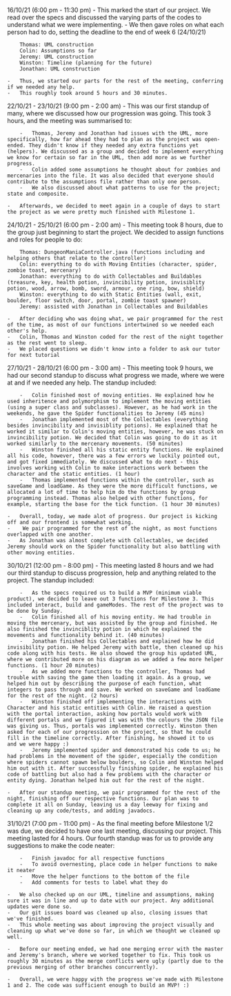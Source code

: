 

16/10/21 (6:00 pm - 11:30 pm)
    -   This marked the start of our project. We read over the specs and discussed the varying parts of the codes to understand what we were implementing. 
    -   We then gave roles on what each person had to do, setting the deadline to the end of week 6 (24/10/21)

        Thomas: UML construction
        Colin: Assumptions so far
        Jeremy: UML construction
        Winston: Timeline (planning for the future)
        Jonathan: UML construction

    -   Thus, we started our parts for the rest of the meeting, conferring if we needed any help.
    -   This roughly took around 5 hours and 30 minutes.


22/10/21 - 23/10/21 (9:00 pm - 2:00 am) 
    -   This was our first standup of many, where we discussed how our progression was going. This took 3 hours, and the meeting was summarised to:

        -   Thomas, Jeremy and Jonathan had issues with the UML, more specifically, how far ahead they had to plan as the project was open-ended. They didn't know if they needed any extra functions yet (helpers). We discussed as a group and decided to implement everything we know for certain so far in the UML, then add more as we further progress.
        -   Colin added some assumptions he thought about for zombies and mercenaries into the file. It was also decided that everyone should contribute to the assumptions file rather than only one person.
        -   We also discussed about what patterns to use for the project; state and composite.

    -   Afterwards, we decided to meet again in a couple of days to start the project as we were pretty much finished with Milestone 1. 




24/10/21 - 25/10/21 (6:00 pm - 2:00 am)
    -   This meeting took 8 hours, due to the group just beginning to start the project. We decided to assign functions and roles for people to do:

        Thomas: DungeonManiaController.java (functions including and helping others that relate to the controller)
        Colin: everything to do with Moving Entities (character, spider, zombie toast, mercenary)
        Jonathan: everything to do with Collectables and Buildables (treasure, key, health potion, invincibility potion, invisiblity potion, wood, arrow, bomb, sword, armour, one ring, bow, shield)
        Winston: everything to do with Static Entities (wall, exit, boulder, floor switch, door, portal, zombie toast spawner)
        Jeremy: assisted with Jonathan in Collectables and Buildables

    -   After deciding who was doing what, we pair programmed for the rest of the time, as most of our functions intertwined so we needed each other's help. 
    -   Colin, Thomas and Winston coded for the rest of the night together as the rest went to sleep. 
    -   We placed questions we didn't know into a folder to ask our tutor for next tutorial


27/10/21 - 28/10/21 (6:00 pm - 3:00 am)
    -   This meeting took 9 hours, we had our second standup to discuss what progress we made, where we were at and if we needed any help. The standup included:

        -   Colin finished most of moving entities. He explained how he used inheritence and polymorphism to implement the moving entities (using a super class and subclasses). However, as he had work in the weekends, he gave the Spider functionalities to Jeremy (45 mins)
        -   Jonathan implemented most of the Collectables (everything besides invincibility and invisiblity potions). He explained that he worked it similar to Colin's moving entities, however, he was stuck on invincibility potion. We decided that Colin was going to do it as it worked similarly to the mercenary movements. (50 minutes)
        -   Winston finished all his static entity functions. He explained all his code, however, there was a few errors we luckily pointed out, and got fixed immediately. We discussed what to do next - this involves working with Colin to make interactions work between the character and the static entities. (1 hour)
        -   Thomas implemented functions within the controller, such as saveGame and loadGame. As they were the more difficult functions, we allocated a lot of time to help him do the functions by group programming instead. Thomas also helped with other functions, for example, starting the base for the tick function. (1 hour 30 minutes)

    -   Overall, today, we made alot of progress. Our project is kicking off and our frontend is somewhat working. 
    -    We pair programmed for the rest of the night, as most functions overlapped with one another. 
    -   As Jonathan was almost complete with Collectables, we decided Jeremy should work on the Spider functionality but also battling with other moving entities.


30/10/21 (12:00 pm - 8:00 pm)
    -   This meeting lasted 8 hours and we had our third standup to discuss progression, help and anything related to the project. The standup included:

        -   As the specs required us to build a MVP (minimum viable product), we decided to leave out 3 functions for Milestone 3. This included interact, build and gameModes. The rest of the project was to be done by Sunday.  
        -   Colin finished all of his moving entity. He had trouble in moving the mercenary, but was assisted by the group and finished. He also finished the invinciblity potion in which he explained the movements and functionality behind it. (40 minutes)
        -   Jonathan finished his Collectables and explained how he did invisibility potion. He helped Jeremy with battle, then cleaned up his code along with his tests. He also showed the group his updated UML, where we contributed more on his diagram as we added a few more helper functions. (1 hour 20 minutes)
        -   As we added more functions to the controller, Thomas had trouble with saving the game then loading it again. As a group, we helped him out by describing the purpose of each function, what integers to pass through and save. We worked on saveGame and loadGame for the rest of the night. (2 hours)
        -   Winston finished off implementing the interactions with Character and his static entities with Colin. He raised a question with the portal interaction, asking how portals would work with different portals and we figured it was with the colours the JSON file was giving us. Thus, portals was implemented correctly. Winston then asked for each of our progression on the project, so that he could fill in the timeline correctly. After finishing, he showed it to us and we were happy :)
        -   Jeremy implemented spider and demonstrated his code to us; he had problems in the movement of the spider, especially the condition where spiders cannot spawn below boulders, so Colin and Winston helped him out with it. After successfully finishing spider, he explained his code of battling but also had a few problems with the character or entity dying. Jonathan helped him out for the rest of the night.

    -   After our standup meeting, we pair programmed for the rest of the night, finishing off our respective functions. Our plan was to complete it all on Sunday, leaving us a day leeway for fixing and cleaning up any code/tests, and adding javadocs.


31/10/21 (7:00 pm - 11:00 pm)
    -   As the final meeting before Milestone 1/2 was due, we decided to have one last meeting, discussing our project. This meeting lasted for 4 hours. Our fourth standup was for us to provide any suggestions to make the code neater:
        
        -   Finish javadoc for all respective functions
        -   To avoid overnesting, place code in helper functions to make it neater
        -   Move the helper functions to the bottom of the file
        -   Add comments for tests to label what they do

    -   We also checked up on our UML, timeline and assumptions, making sure it was in line and up to date with our project. Any additional updates were done so. 
    -   Our git issues board was cleaned up also, closing issues that we've finished. 
    -   This whole meeting was about improving the project visually and cleaning up what we've done so far, in which we thought we cleaned up well. 

    -   Before our meeting ended, we had one merging error with the master and Jeremy's branch, where we worked together to fix. This took us roughly 30 minutes as the merge conflicts were ugly (partly due to the previous merging of other branches concurrently).

    -   Overall, we were happy with the progress we've made with Milestone 1 and 2. The code was sufficient enough to build an MVP! :)  


